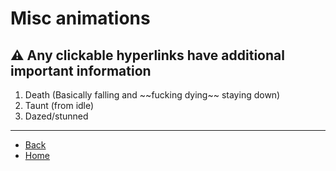 # Misc animations

## ⚠️ Any clickable hyperlinks have additional important information

<ol>
  <li>Death (Basically falling and ~~fucking dying~~ staying down)</li> <!-- <a href="./misc/death"> </a> -->
  <li>Taunt (from idle)</li> <!-- <a href="./misc/taunt"> </a> -->
  <li>Dazed/stunned</li> <!-- <a href="./misc/stunned"> </a> -->
</ol>

---

- [Back](./sprites)
- [Home](../)

